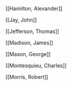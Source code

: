 [[Hamilton, Alexander]]

[[Jay, John]]

[[Jefferson, Thomas]]

[[Madison, James]]

[[Mason, George]]

[[Montesquieu, Charles]]

[[Morris, Robert]]
